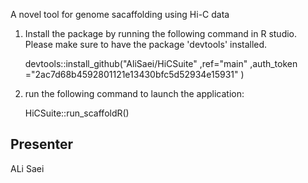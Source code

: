 A novel tool for genome sacaffolding using Hi-C data

1) Install the package by running the following command in R studio.  Please make sure to have the package 'devtools' installed.

	devtools::install_github("AliSaei/HiCSuite"
							 ,ref="main"
							 ,auth_token ="2ac7d68b4592801121e13430bfc5d52934e15931"
							 )

2) run the following command to launch the application:

	HiCSuite::run_scaffoldR()


## Presenter
ALi Saei
